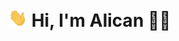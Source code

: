  # <img src="https://raw.githubusercontent.com/ABSphreak/ABSphreak/master/gifs/Hi.gif" width="30px">  Hi, I'm Alican 👨‍💻

